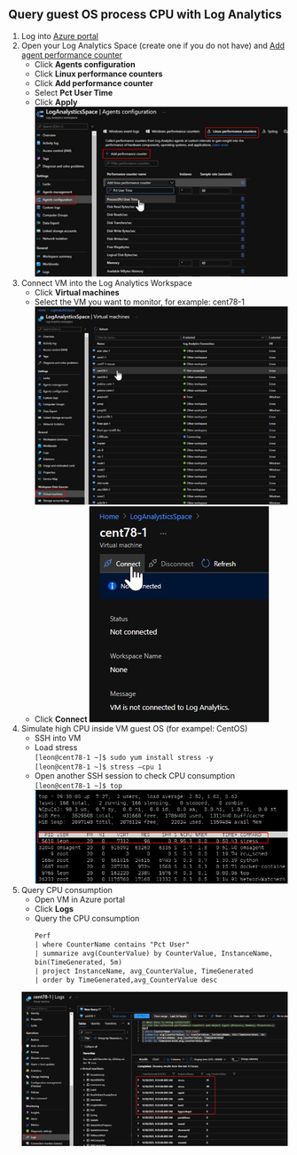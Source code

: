 ## Query guest OS process CPU with Log Analytics

1. Log into [Azure portal](https://portal.azure.com/)
2. Open your Log Analytics Space (create one if you do not have) and [Add agent performance counter](https://docs.microsoft.com/en-us/azure/azure-monitor/agents/data-sources-performance-counters)
    - Click **Agents configuration**
    - Click **Linux performance counters**
    - Click **Add performance counter**
    - Select **Pct User Time**
    - Click **Apply**
    ![image](../images/AgentConfiguration.jpg)
3. Connect VM into the Log Analytics Workspace
    - Click **Virtual machines**
    - Select the VM you want to monitor, for example: cent78-1
    ![image](../images/SelectVMinWorkspace.jpg)<br/>
    - Click **Connect**
    ![image](../images/ConnectWorkspace.jpg)
4. Simulate high CPU inside VM guest OS (for exampel: CentOS)
    - SSH into VM
    - Load stress  
    `[leon@cent78-1 ~]$ sudo yum install stress -y`<br/>
    `[leon@cent78-1 ~]$ stress –cpu 1`<br/>
    - Open another SSH session to check CPU consumption
    `[leon@cent78-1 ~]$ top`
    ![image](../images/StressCPU.jpg)
5. Query CPU consumption
    - Open VM in Azure portal
    - Click **Logs**
    - Query the CPU consumption <br/>
        ```
        Perf
        | where CounterName contains "Pct User"
        | summarize avg(CounterValue) by CounterValue, InstanceName, bin(TimeGenerated, 5m)
        | project InstanceName, avg_CounterValue, TimeGenerated
        | order by TimeGenerated,avg_CounterValue desc
        ```
    ![image](../images/QueryCPUConsumption.jpg)



